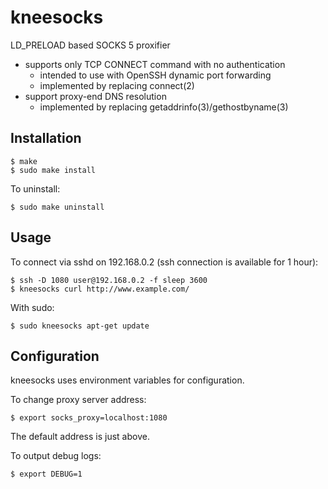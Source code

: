 # kneesocks

LD_PRELOAD based SOCKS 5 proxifier

* supports only TCP CONNECT command with no authentication
  * intended to use with OpenSSH dynamic port forwarding
  * implemented by replacing connect(2)
* support proxy-end DNS resolution
  * implemented by replacing getaddrinfo(3)/gethostbyname(3)


## Installation

```
$ make
$ sudo make install
```

To uninstall:

```
$ sudo make uninstall
```


## Usage

To connect via sshd on 192.168.0.2 (ssh connection is available for 1 hour):

```
$ ssh -D 1080 user@192.168.0.2 -f sleep 3600
$ kneesocks curl http://www.example.com/
```

With sudo:

```
$ sudo kneesocks apt-get update
```


## Configuration

kneesocks uses environment variables for configuration.

To change proxy server address:

```
$ export socks_proxy=localhost:1080
```

The default address is just above.

To output debug logs:

```
$ export DEBUG=1
```
